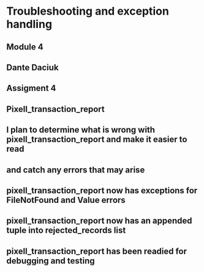 # Troubleshooting and exception handling
## Module 4
## Dante Daciuk
## Assigment 4
## Pixell_transaction_report
## I plan to determine what is wrong with pixell_transaction_report and make it easier to read
## and catch any errors that may arise
## pixell_transaction_report now has exceptions for FileNotFound and Value errors
## pixell_transaction_report now has an appended tuple into rejected_records list
## pixell_transaction_report has been readied for debugging and testing